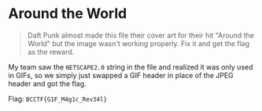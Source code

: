 # Around the World
> Daft Punk almost made this file their cover art for their hit "Around the World" but the image wasn't working properly. Fix it and get the flag as the reward.

My team saw the `NETSCAPE2.0` string in the file and realized it was only used in GIFs, so we simply just swapped a GIF header in place of the JPEG header and got the flag.

Flag: `BCCTF{G1F_M4g1c_Rev34l}`